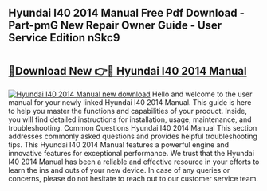 ## Hyundai I40 2014 Manual Free Pdf Download - Part-pmG New Repair Owner Guide - User Service Edition nSkc9

# <h2><a href="http://cf20421.oget.top/?id=Hyundai+I40+2014+Manual">🔗Download New 👉🔴 Hyundai I40 2014 Manual</a></h2>

[![Hyundai I40 2014 Manual new download](https://i.imgur.com/5g1atiW.png)](http://cf20421.oget.top/?id=Hyundai+I40+2014+Manual)
Hello and welcome to the user manual for your newly linked Hyundai I40 2014 Manual. This guide is here to help you master the functions and capabilities of your product. Inside, you will find detailed instructions for installation, usage, maintenance, and troubleshooting. Common Questions Hyundai I40 2014 Manual This section addresses commonly asked questions and provides helpful troubleshooting tips. This Hyundai I40 2014 Manual features a powerful engine and innovative features for exceptional performance. We trust that the Hyundai I40 2014 Manual has been a reliable and effective resource in your efforts to learn the ins and outs of your new device. In case of any queries or concerns, please do not hesitate to reach out to our customer service team.
